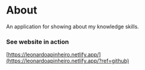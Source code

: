 # About

An application for showing about my knowledge skills.

### See website in action

[https://leonardoapinheiro.netlify.app/](https://leonardoapinheiro.netlify.app/?ref=github)
